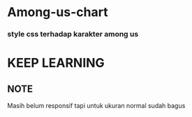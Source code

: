 # Among-us-chart
### style css terhadap karakter among us

# KEEP LEARNING
## NOTE
Masih belum responsif tapi untuk ukuran normal sudah bagus
